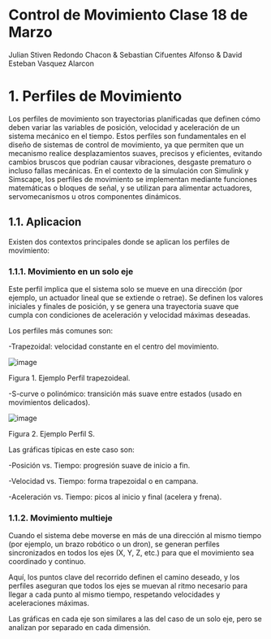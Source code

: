 # Control de Movimiento Clase 18 de Marzo
Julian Stiven Redondo Chacon & Sebastian Cifuentes Alfonso & David Esteban Vasquez Alarcon

# 1. Perfiles de Movimiento

Los perfiles de movimiento son trayectorias planificadas que definen cómo deben variar las variables de posición, velocidad y aceleración de un sistema mecánico en el tiempo. Estos perfiles son fundamentales en el diseño de sistemas de control de movimiento, ya que permiten que un mecanismo realice desplazamientos suaves, precisos y eficientes, evitando cambios bruscos que podrían causar vibraciones, desgaste prematuro o incluso fallas mecánicas. En el contexto de la simulación con Simulink y Simscape, los perfiles de movimiento se implementan mediante funciones matemáticas o bloques de señal, y se utilizan para alimentar actuadores, servomecanismos u otros componentes dinámicos.

## 1.1. Aplicacion 

Existen dos contextos principales donde se aplican los perfiles de movimiento:

### 1.1.1. Movimiento en un solo eje

Este perfil implica que el sistema solo se mueve en una dirección (por ejemplo, un actuador lineal que se extiende o retrae). Se definen los valores iniciales y finales de posición, y se genera una trayectoria suave que cumpla con condiciones de aceleración y velocidad máximas deseadas.

Los perfiles más comunes son:

-Trapezoidal: velocidad constante en el centro del movimiento.

![image](https://github.com/user-attachments/assets/c2830681-f136-4e85-a3b3-4a2812059857)

Figura 1. Ejemplo Perfil trapezoideal.

-S-curve o polinómico: transición más suave entre estados (usado en movimientos delicados).

![image](https://github.com/user-attachments/assets/37514598-c13d-43cf-a613-1892e4248d40)

Figura 2. Ejemplo Perfil S.

Las gráficas típicas en este caso son:

-Posición vs. Tiempo: progresión suave de inicio a fin.

-Velocidad vs. Tiempo: forma trapezoidal o en campana.

-Aceleración vs. Tiempo: picos al inicio y final (acelera y frena).


### 1.1.2. Movimiento multieje

Cuando el sistema debe moverse en más de una dirección al mismo tiempo (por ejemplo, un brazo robótico o un dron), se generan perfiles sincronizados en todos los ejes (X, Y, Z, etc.) para que el movimiento sea coordinado y continuo.

Aquí, los puntos clave del recorrido definen el camino deseado, y los perfiles aseguran que todos los ejes se muevan al ritmo necesario para llegar a cada punto al mismo tiempo, respetando velocidades y aceleraciones máximas.

Las gráficas en cada eje son similares a las del caso de un solo eje, pero se analizan por separado en cada dimensión.
